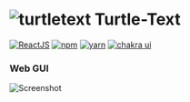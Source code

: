 # ![turtletext](https://firebasestorage.googleapis.com/v0/b/react-firechat-ae4bf.appspot.com/o/icons8-turtle-48.png?alt=media&token=3ad49069-a9ad-436c-aecc-920fe816909d) Turtle-Text

[![ReactJS](https://img.shields.io/static/v1?label=builtwith&message=ReactJS&color=purple)]()
[![npm](https://img.shields.io/static/v1?label=npm&message=8.11.0&color=red)]()
[![yarn](https://img.shields.io/static/v1?label=yarn&message=1.22.19&color=blue)]() 
[![chakra ui](https://img.shields.io/static/v1?label=chakraui&message=2.2.3&color=orange)]()

### Web GUI
![Screenshot](https://user-images.githubusercontent.com/73429989/184172277-9c2f796b-10ad-4eab-bbd9-f91bbb518ecf.png)
